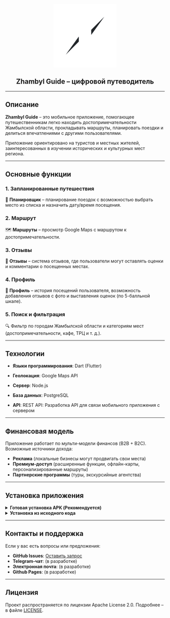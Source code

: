 <p align="center">
  <a href="https://github.com/red-app-stack/zhambyl-guide"><img src="assets/images/logo2.png" alt="Логотип Zhambyl Guide" width="200px"/></a>
</p>

<h2 align="center"><b>Zhambyl Guide – цифровой путеводитель</b></h2>

---

## Описание

**Zhambyl Guide** – это мобильное приложение, помогающее путешественникам легко находить достопримечательности Жамбылской области, прокладывать маршруты, планировать поездки и делиться впечатлениями с другими пользователями.

Приложение ориентировано на туристов и местных жителей, заинтересованных в изучении исторических и культурных мест региона.

---

## Основные функции

### 1. Запланированные путешествия  

📅 **Планировщик** – планирование поездок с возможностью выбрать место из списка и назначить дату/время посещения.

### 2. Маршрут  

🗺 **Маршруты** – просмотр Google Maps с маршрутом к достопримечательности.

### 3. Отзывы  

📍 **Отзывы** – система отзывов, где пользователи могут оставлять оценки и комментарии о посещенных местах.

### 4. Профиль  

👤 **Профиль** – история посещений пользователя, возможность добавления отзывов с фото и выставления оценок (по 5-балльной шкале).

### 5. Поиск и фильтрация  

🔍 Фильтр по городам Жамбылской области и категориям мест (достопримечательности, кафе, ТРЦ и т. д.).

---

## Технологии

- **Языки программирования**: Dart (Flutter)
- **Геолокация**: Google Maps API

- **Сервер**: Node.js
- **База данных**: PostgreSQL
- **API**: REST API: Разработка API для связи мобильного приложения с сервером

---

## Финансовая модель

Приложение работает по мульти-модели финансов (B2B + B2С). Возможные источники дохода:

- **Реклама** (локальные бизнесы могут продвигать свои места)
- **Премиум-доступ** (расширенные функции, офлайн-карты, персонализированные маршруты)
- **Партнерские программы** (туры, экскурсийные агентства)

---

## Установка приложения

<details>
<summary><strong>Готовая установка APK (Рекомендуется)</strong></summary>

#### Шаги

1. Перейдите во вкладку [Releases](https://github.com/red-app-stack/zhambyl-guide/releases).
2. Скачайте последний APK-файл.
3. Разрешите установку из неизвестных источников в настройках устройства.
4. Установите и запустите приложение!

</details>

<details>
<summary><strong>Установка из исходного кода</strong></summary>

#### Шаги

1. Установите [Flutter](https://flutter.dev) и настройте среду.
2. Клонируйте репозиторий:

   ```bash
   git clone https://github.com/red-app-stack/zhambyl-guide.git
   ```

3. Запустите проект:

   ```bash
   flutter run
   ```

</details>

---

## Контакты и поддержка

Если у вас есть вопросы или предложения:

- **GitHub Issues**: [Оставить запрос](https://github.com/red-app-stack/zhambyl-guide/issues)
- **Telegram-чат**: (в разработке)
- **Электронная почта**: (в разработке)
- **Github Pages**: (в разработке)

---

## Лицензия

Проект распространяется по лицензии Apache License 2.0. Подробнее – в файле [LICENSE](LICENSE).
